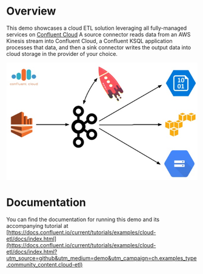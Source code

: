 # Overview

This demo showcases a cloud ETL solution leveraging all fully-managed services on [Confluent Cloud](https://confluent.cloud?utm_source=github&utm_medium=demo&utm_campaign=ch.examples_type.community_content.cloud-etl)
A source connector reads data from an AWS Kinesis stream into Confluent Cloud, a Confluent KSQL application processes that data, and then a sink connector writes the output data into cloud storage in the provider of your choice.

![image](docs/images/topology.jpg)

# Documentation

You can find the documentation for running this demo and its accompanying tutorial at [https://docs.confluent.io/current/tutorials/examples/cloud-etl/docs/index.html](https://docs.confluent.io/current/tutorials/examples/cloud-etl/docs/index.html?utm_source=github&utm_medium=demo&utm_campaign=ch.examples_type.community_content.cloud-etl)
